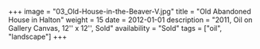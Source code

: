 +++
image = "03_Old-House-in-the-Beaver-V.jpg"
title = "Old Abandoned House in Halton"
weight = 15
date = 2012-01-01
description = "2011, Oil on Gallery Canvas, 12'' x 12'', Sold"
availability = "Sold"
tags = ["oil", "landscape"]
+++

